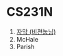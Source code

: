 <h1>CS231N</h1>
<ol>
<li><a href="https://github.com/insurgent92/CS231N_17_KOR_SUB" title="Title">
자막 (비젼눕님)</a></li>
<li>McHale</li>
<li>Parish</li>
</ol>
